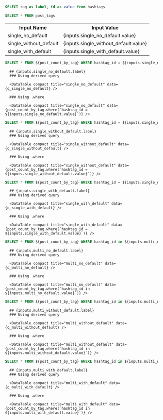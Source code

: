 ```sql hashtags
SELECT tag as label, id as value from hashtags
```

```sql post_count_by_tag
SELECT * FROM post_tags
```

<Dropdown title="Single Select w/ noDefault" data={hashtags} name="single_no_default" value=value label=label noDefault />


<Dropdown title="Single Select w/o Default" data={hashtags} name="single_without_default" value=value label=label />


<Dropdown title="Single Select w/ Default" data={hashtags} name="single_with_default" value=value label=label defaultValue={[4]} />


<Dropdown multiple title="Multi Select w/ noDefault" data={hashtags} name="multi_no_default" value=value label=label noDefault />


<Dropdown multiple title="Multi Select w/o Default" data={hashtags} name="multi_without_default" value=value label=label />


<Dropdown multiple title="Multi Select w/ Default" data={hashtags} name="multi_with_default" value=value label=label defaultValue={[4]} />


<table>
  <tr>
    <th>Input Name</th>
    <th>Input Value</th>
  </tr>
  <tr>
    <td>single_no_default</td>
    <td>{inputs.single_no_default.value}</td>
  </tr>
  <tr>
    <td>single_without_default</td>
    <td>{inputs.single_without_default.value}</td>
  </tr>
  <tr>
    <td>single_with_default</td>
    <td>{inputs.single_with_default.value}</td>
  </tr>
</table>


<Tabs>
  <Tab label="Single Select with noDefault set">

```sql q_single_no_default
SELECT * FROM ${post_count_by_tag} WHERE hashtag_id = ${inputs.single_no_default.value}
```
      ## {inputs.single_no_default.label}
      ### Using derived query
      
      <DataTable compact title="single_no_default" data={q_single_no_default} />

      ### Using .where
      
      <DataTable compact title="single_no_default" data={post_count_by_tag.where(`hashtag_id = ${inputs.single_no_default.value}`)} />
  </Tab>
  <Tab label="Single Select without a Default">

```sql q_single_without_default
SELECT * FROM ${post_count_by_tag} WHERE hashtag_id = ${inputs.single_without_default.value}
```
      ## {inputs.single_without_default.label}
      ### Using derived query
      
      <DataTable compact title="single_without_default" data={q_single_without_default} />

      ### Using .where
      
      <DataTable compact title="single_without_default" data={post_count_by_tag.where(`hashtag_id = ${inputs.single_without_default.value}`)} />
  </Tab>
  <Tab label="Single Select with a Default">

```sql q_single_with_default
SELECT * FROM ${post_count_by_tag} WHERE hashtag_id = ${inputs.single_with_default.value}
```

      ## {inputs.single_with_default.label}
      ### Using derived query
      
      <DataTable compact title="single_with_default" data={q_single_with_default} />

      ### Using .where
      
      <DataTable compact title="single_with_default" data={post_count_by_tag.where(`hashtag_id = ${inputs.single_with_default.value}`)} />
  </Tab>


  
  <Tab label="Multi Select with noDefault set">

```sql q_multi_no_default
SELECT * FROM ${post_count_by_tag} WHERE hashtag_id in ${inputs.multi_no_default.value}
```
      ## {inputs.multi_no_default.label}
      ### Using derived query

      <DataTable compact title="multi_no_default" data={q_multi_no_default} />

      ### Using .where
      
      <DataTable compact title="multi_no_default" data={post_count_by_tag.where(`hashtag_id in ${inputs.multi_no_default.value}`)} />
  </Tab>
  <Tab label="Multi Select without a Default">

```sql q_multi_without_default
SELECT * FROM ${post_count_by_tag} WHERE hashtag_id in ${inputs.multi_without_default.value}
```
      ## {inputs.multi_without_default.label}
      ### Using derived query
      
      <DataTable compact title="multi_without_default" data={q_multi_without_default} />

      ### Using .where
      
      <DataTable compact title="multi_without_default" data={post_count_by_tag.where(`hashtag_id in ${inputs.multi_without_default.value}`)} />
  </Tab>
  <Tab label="Multi Select with a Default">

```sql q_multi_with_default
SELECT * FROM ${post_count_by_tag} WHERE hashtag_id in ${inputs.multi_with_default.value}
```

      ## {inputs.multi_with_default.label}
      ### Using derived query
      
      <DataTable compact title="multi_with_default" data={q_multi_with_default} />

      ### Using .where
      
      <DataTable compact title="multi_with_default" data={post_count_by_tag.where(`hashtag_id in ${inputs.multi_with_default.value}`)} />
  </Tab>
</Tabs>


